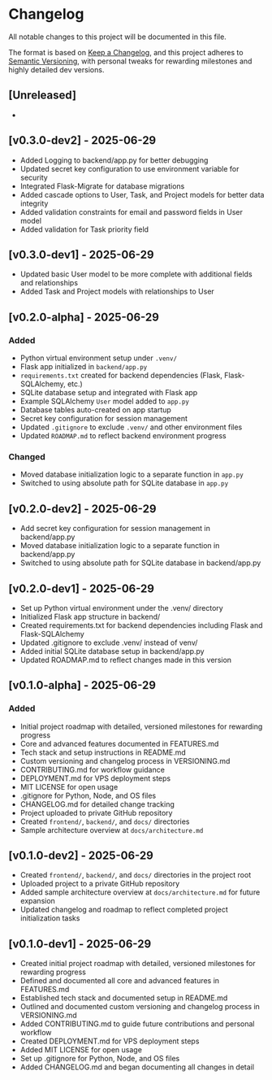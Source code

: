 # Changelog

All notable changes to this project will be documented in this file.

The format is based on [Keep a Changelog](https://keepachangelog.com/en/1.0.0/), and this project adheres to [Semantic Versioning](https://semver.org/), with personal tweaks for rewarding milestones and highly detailed dev versions.

## [Unreleased]
-

## [v0.3.0-dev2] - 2025-06-29
- Added Logging to backend/app.py for better debugging
- Updated secret key configuration to use environment variable for security
- Integrated Flask-Migrate for database migrations
- Added cascade options to User, Task, and Project models for better data integrity
- Added validation constraints for email and password fields in User model
- Added validation for Task priority field

## [v0.3.0-dev1] - 2025-06-29
- Updated basic User model to be more complete with additional fields and relationships
- Added Task and Project models with relationships to User

## [v0.2.0-alpha] - 2025-06-29
### Added
- Python virtual environment setup under `.venv/`
- Flask app initialized in `backend/app.py`
- `requirements.txt` created for backend dependencies (Flask, Flask-SQLAlchemy, etc.)
- SQLite database setup and integrated with Flask app
- Example SQLAlchemy `User` model added to `app.py`
- Database tables auto-created on app startup
- Secret key configuration for session management
- Updated `.gitignore` to exclude `.venv/` and other environment files
- Updated `ROADMAP.md` to reflect backend environment progress

### Changed
- Moved database initialization logic to a separate function in `app.py`
- Switched to using absolute path for SQLite database in `app.py`

## [v0.2.0-dev2] - 2025-06-29
- Add secret key configuration for session management in backend/app.py
- Moved database initialization logic to a separate function in backend/app.py
- Switched to using absolute path for SQLite database in backend/app.py

## [v0.2.0-dev1] - 2025-06-29
- Set up Python virtual environment under the .venv/ directory
- Initialized Flask app structure in backend/
- Created requirements.txt for backend dependencies including Flask and Flask-SQLAlchemy
- Updated .gitignore to exclude .venv/ instead of venv/
- Added initial SQLite database setup in backend/app.py
- Updated ROADMAP.md to reflect changes made in this version

## [v0.1.0-alpha] - 2025-06-29
### Added
- Initial project roadmap with detailed, versioned milestones for rewarding progress
- Core and advanced features documented in FEATURES.md
- Tech stack and setup instructions in README.md
- Custom versioning and changelog process in VERSIONING.md
- CONTRIBUTING.md for workflow guidance
- DEPLOYMENT.md for VPS deployment steps
- MIT LICENSE for open usage
- .gitignore for Python, Node, and OS files
- CHANGELOG.md for detailed change tracking
- Project uploaded to private GitHub repository
- Created `frontend/`, `backend/`, and `docs/` directories
- Sample architecture overview at `docs/architecture.md`

## [v0.1.0-dev2] - 2025-06-29
- Created `frontend/`, `backend/`, and `docs/` directories in the project root
- Uploaded project to a private GitHub repository
- Added sample architecture overview at `docs/architecture.md` for future expansion
- Updated changelog and roadmap to reflect completed project initialization tasks

## [v0.1.0-dev1] - 2025-06-29
- Created initial project roadmap with detailed, versioned milestones for rewarding progress
- Defined and documented all core and advanced features in FEATURES.md
- Established tech stack and documented setup in README.md
- Outlined and documented custom versioning and changelog process in VERSIONING.md
- Added CONTRIBUTING.md to guide future contributions and personal workflow
- Created DEPLOYMENT.md for VPS deployment steps
- Added MIT LICENSE for open usage
- Set up .gitignore for Python, Node, and OS files
- Added CHANGELOG.md and began documenting all changes in detail

<!-- Add new entries above this line as you progress! -->

